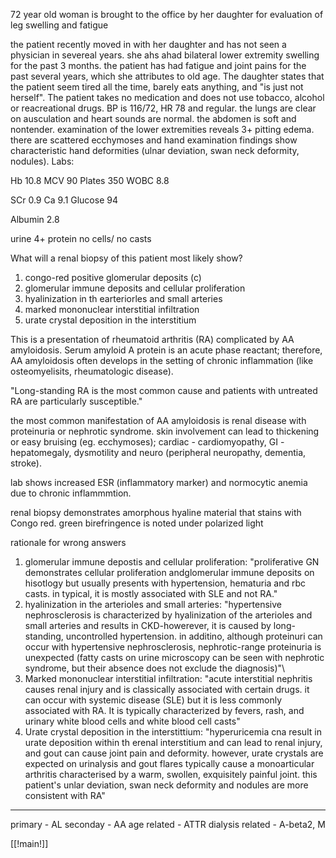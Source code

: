72 year old woman is brought to the office by her daughter for evaluation of leg swelling and fatigue 

the patient recently moved in with her daughter and has not seen a physician in severeal years. she ahs ahad bilateral lower extremity swelling for the past 3 months. the patient has had fatigue and joint pains for the past several years, which she attributes to old age. The daughter states that the patient seem tired all the time, barely eats anything, and "is just not herself". The patient takes no medication and does not use tobacco, alcohol or reacreational drugs. BP is 116/72, HR 78 and regular. the lungs are clear on ausculation and heart sounds are normal. the abdomen is soft and nontender. examination of the lower extremities reveals 3+ pitting edema. there are scattered ecchymoses and hand examination findings show characteristic hand deformities (ulnar deviation, swan neck deformity, nodules). Labs:

Hb 10.8
MCV 90 
Plates 350 
WOBC 8.8

SCr 0.9 
Ca 9.1 
Glucose 94

Albumin 2.8 

urine 4+ protein 
no cells/ no casts 

What will a renal biopsy of this patient most likely show? 

1. congo-red positive glomerular deposits (c)
2. glomerular immune deposits and cellular proliferation 
3. hyalinization in th earteriorles and small arteries 
4. marked mononuclear interstitial infiltration 
5. urate crystal deposition in the interstitium 

This is a presentation of rheumatoid arthritis (RA) complicated by AA amyloidosis. Serum amyloid A protein is an acute phase reactant; therefore, AA amyloidosis often develops in the setting of chronic inflammation (like osteomyelisits, rheumatologic disease).

"Long-standing RA is the most common cause and patients with untreated RA are particularly susceptible." 

the most common manifestation of AA amyloidosis is renal disease with proteinuria or nephrotic syndrome. skin involvement can lead to thickening or easy bruising (eg. ecchymoses); cardiac - cardiomyopathy, GI - hepatomegaly, dysmotility and neuro (peripheral neuropathy, dementia, stroke). 

lab shows increased ESR (inflammatory marker) and normocytic anemia due to chronic inflammmtion. 

renal biopsy demonstrates amorphous hyaline material that stains with Congo red. green birefringence is noted under polarized light 

rationale for wrong answers 

1) glomerular immune depostis and cellular proliferation: "proliferative GN demonstrates cellular proliferation andglomerular immune deposits on hisotlogy but usually presents with hypertension, hematuria and rbc casts. in typical, it is mostly associated with SLE and not RA."
2) hyalinization in the arterioles and small arteries: "hypertensive nephrosclerosis is characterized by hyalinization of the arterioles and small arteries and results in CKD-howerever, it is caused by long-standing, uncontrolled hypertension. in additino, although proteinuri can occur with hypertensive nephrosclerosis, nephrotic-range proteinuria is unexpected (fatty casts on urine microscopy can be seen with nephrotic syndrome, but their absence does not exclude the diagnosis)"\
3) Marked mononuclear interstitial infiltration: "acute interstitial nephritis causes renal injury and is classically associated with certain drugs. it can occur with systemic disease (SLE) but it is less commonly associated with RA. It is typically characterized by fevers, rash, and urinary white blood cells and white blood cell casts"
4) Urate crystal deposition in the interstittium: "hyperuricemia cna result in urate deposition within th erenal interstitium and can lead to renal injury, and gout can cause joint pain and deformity. however, urate crystals are expected on urinalysis and gout flares typically cause a monoarticular arthritis characterised by a warm, swollen, exquisitely painful joint. this patient's unlar deviation, swan neck deformity and nodules are more consistent with RA"

----
primary - AL 
seconday - AA 
age related - ATTR 
dialysis related - A-beta2, M 

[[!main!]]
